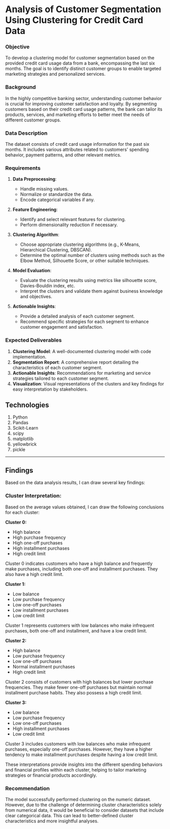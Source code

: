# Analysis of  Customer Segmentation Using Clustering for Credit Card Data

### Objective
To develop a clustering model for customer segmentation based on the provided credit card usage data from a bank, encompassing the last six months. The goal is to identify distinct customer groups to enable targeted marketing strategies and personalized services.

### Background
In the highly competitive banking sector, understanding customer behavior is crucial for improving customer satisfaction and loyalty. By segmenting customers based on their credit card usage patterns, the bank can tailor its products, services, and marketing efforts to better meet the needs of different customer groups.

### Data Description
The dataset consists of credit card usage information for the past six months. It includes various attributes related to customers' spending behavior, payment patterns, and other relevant metrics. 

### Requirements
1. **Data Preprocessing**: 
    - Handle missing values.
    - Normalize or standardize the data.
    - Encode categorical variables if any.

2. **Feature Engineering**: 
    - Identify and select relevant features for clustering.
    - Perform dimensionality reduction if necessary.

3. **Clustering Algorithm**: 
    - Choose appropriate clustering algorithms (e.g., K-Means, Hierarchical Clustering, DBSCAN).
    - Determine the optimal number of clusters using methods such as the Elbow Method, Silhouette Score, or other suitable techniques.

4. **Model Evaluation**: 
    - Evaluate the clustering results using metrics like silhouette score, Davies-Bouldin index, etc.
    - Interpret the clusters and validate them against business knowledge and objectives.

5. **Actionable Insights**: 
    - Provide a detailed analysis of each customer segment.
    - Recommend specific strategies for each segment to enhance customer engagement and satisfaction.

### Expected Deliverables
1. **Clustering Model**: A well-documented clustering model with code implementation.
2. **Segmentation Report**: A comprehensive report detailing the characteristics of each customer segment.
3. **Actionable Insights**: Recommendations for marketing and service strategies tailored to each customer segment.
4. **Visualization**: Visual representations of the clusters and key findings for easy interpretation by stakeholders.


## Technologies
1. Python
2. Pandas
3. Scikit-Learn
4. scipy
5. matplotlib
6. yellowbrick
7. pickle

---

## Findings

Based on the data analysis results, I can draw several key findings:

### Cluster Interpretation:

Based on the average values obtained, I can draw the following conclusions for each cluster:

**Cluster 0:**
- High balance
- High purchase frequency
- High one-off purchases
- High installment purchases
- High credit limit

Cluster 0 indicates customers who have a high balance and frequently make purchases, including both one-off and installment purchases. They also have a high credit limit.

**Cluster 1:**
- Low balance
- Low purchase frequency
- Low one-off purchases
- Low installment purchases
- Low credit limit

Cluster 1 represents customers with low balances who make infrequent purchases, both one-off and installment, and have a low credit limit.

**Cluster 2:**
- High balance
- Low purchase frequency
- Low one-off purchases
- Normal installment purchases
- High credit limit

Cluster 2 consists of customers with high balances but lower purchase frequencies. They make fewer one-off purchases but maintain normal installment purchase habits. They also possess a high credit limit.

**Cluster 3:**
- Low balance
- Low purchase frequency
- Low one-off purchases
- High installment purchases
- Low credit limit

Cluster 3 includes customers with low balances who make infrequent purchases, especially one-off purchases. However, they have a higher tendency to make installment purchases despite having a low credit limit.

These interpretations provide insights into the different spending behaviors and financial profiles within each cluster, helping to tailor marketing strategies or financial products accordingly.


### Recommendation

The model successfully performed clustering on the numeric dataset. However, due to the challenge of determining cluster characteristics solely from numerical data, it would be beneficial to consider datasets that include clear categorical data. This can lead to better-defined cluster characteristics and more insightful analyses.